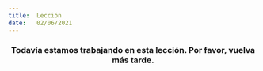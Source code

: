 ```yaml
---
title:  Lección
date:   02/06/2021
---
```


### <center>Todavía estamos trabajando en esta lección. Por favor, vuelva más tarde.</center>